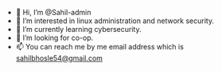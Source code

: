 - 👋 Hi, I’m @Sahil-admin
- 👀 I’m interested in linux administration and network security.
- 🌱 I’m currently learning cybersecurity.
- 💞️ I’m looking for co-op.
- 📫 You can reach me by me email address which is sahilbhosle54@gmail.com
